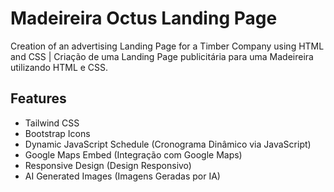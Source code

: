 # Madeireira Octus Landing Page

Creation of an advertising Landing Page for a Timber Company using HTML and CSS | Criação de uma Landing Page publicitária para uma Madeireira utilizando HTML e CSS.

## Features

- Tailwind CSS
- Bootstrap Icons
- Dynamic JavaScript Schedule (Cronograma Dinâmico via JavaScript)
- Google Maps Embed (Integração com Google Maps)
- Responsive Design (Design Responsivo)
- AI Generated Images (Imagens Geradas por IA)
